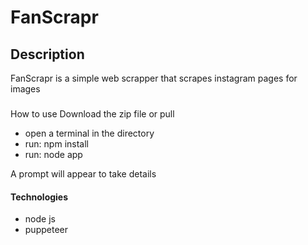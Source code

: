 # FanScrapr

## Description
  FanScrapr is a simple web scrapper that scrapes instagram pages for images



### 
  How to use
    Download the zip file or pull
  - open a terminal in the directory 
  - run: npm install 
  - run: node app 

  A prompt will appear to take details 



#### Technologies
- node js
- puppeteer
